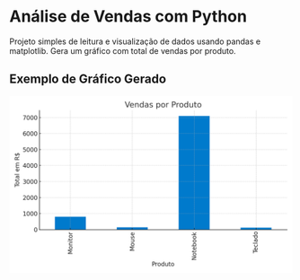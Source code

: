 # Análise de Vendas com Python
Projeto simples de leitura e visualização de dados usando pandas e matplotlib.
Gera um gráfico com total de vendas por produto.

## Exemplo de Gráfico Gerado

![Gráfico de Vendas](grafico_vendas.png)

